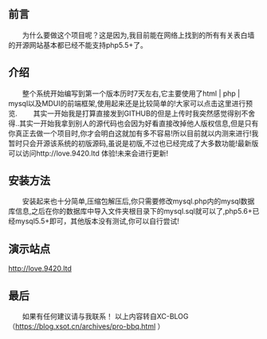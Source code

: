 ## 前言
  为什么要做这个项目呢？这是因为,我目前能在网络上找到的所有有关表白墙的开源网站基本都已经不能支持php5.5+了。
## 介绍
  整个系统开始编写到第一个版本历时7天左右,它主要使用了html | php | mysql以及MDUI的前端框架,使用起来还是比较简单的!大家可以点击这里进行预览.
  其实一开始我是打算直接发到GITHUB的但是上传时我突然感觉得别不舍得..其实一开始我拿到别人的源代码也会因为好看直接改掉他人版权信息,但是只有你真正去做一个项目时,你才会明白这就加有多不容易!所以目前就以内测来进行!我暂时只会开源该系统的初版源码,虽说是初版,不过也已经完成了大多数功能!最新版可以访问http://love.9420.ltd 体验!未来会进行更新!
## 安装方法
  安装起来也十分简单,压缩包解压后,你只需要修改mysql.php内的mysql数据库信息,之后在你的数据库中导入文件夹根目录下的mysql.sql就可以了,php5.6+已经mysql5.5+即可，其他版本没有测试,你可以自行尝试!
## 演示站点
http://love.9420.ltd
## 最后
  如果有任何建议请与我联系！
以上内容转自XC-BLOG（https://blog.xsot.cn/archives/pro-bbq.html ）
<!-- 
至所有用户:这个开源放在这里分享是为了让更多用户开心,希望你不要移除版权,如果移除版权,你的名字将被挂在我的博客上!在这基础上你可以自由修改源码!如果有任何疑问,可以联系我! 
该项目为开源项目,大家可以在保留版权的基础上随意修改!希望保留版权!谢谢因为只有你在自己去做一个项目时,你才会发现这是多么的累!因为某些原因,本次的开源并非该系统的最新版,如果你想体验最新版,请访问http://love.9420.ltd
-->
